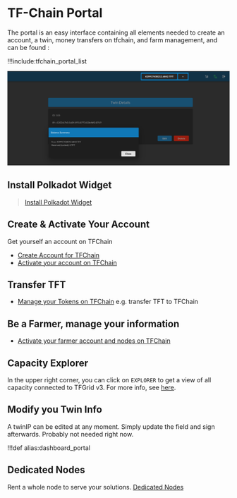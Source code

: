 # TF-Chain Portal

The portal is an easy interface containing all elements needed to create an account, a twin, money transfers on tfchain, and farm management, and can be found :

!!!include:tfchain_portal_list

![ ](../img/dashboard_portal_account.png ':size=600')

## Install Polkadot Widget

> [Install Polkadot Widget](dashboard_portal_polkadot_widget)

## Create & Activate Your Account

Get yourself an account on TFChain

- [Create Account for TFChain](dashboard_portal_polkadot_create_account)
- [Activate your account on TFChain](dashboard_portal_ui_activation)

## Transfer TFT

- [Manage your Tokens on TFChain](dashboard_portal_ui_tokens) e.g. transfer TFT to TFChain

## Be a Farmer, manage your information

- [Activate your farmer account and nodes on TFChain](dashboard_portal_ui_farming)

## Capacity Explorer

In the upper right corner, you can click on `EXPLORER` to get a view of all capacity connected to TFGrid v3. For more info, see [here](explorer_home).

## Modify you Twin Info

A twinIP can be edited at any moment. Simply update the field and sign afterwards.
Probably not needed right now.

!!!def alias:dashboard_portal

## Dedicated Nodes

Rent a whole node to serve your solutions.
[Dedicated Nodes](dashboard_portal_dedicated_nodes)
